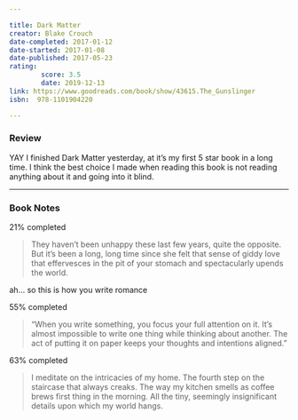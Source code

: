 ```yaml
---

title: Dark Matter
creator: Blake Crouch
date-completed: 2017-01-12
date-started: 2017-01-08
date-published: 2017-05-23
rating:
        score: 3.5
        date: 2019-12-13
link: https://www.goodreads.com/book/show/43615.The_Gunslinger
isbn:  978-1101904220

---
```


### Review

YAY I finished Dark Matter yesterday, at it’s my first 5 star book in a long time. I think the best choice I made when reading this book is not reading anything about it and going into it blind.

---

### Book Notes

<time> 21% completed </time>

> They haven’t been unhappy these last few years, quite the opposite. But it’s been a long, long time since she felt that sense of giddy love that effervesces in the pit of your stomach and spectacularly upends the world.

ah... so this is how you write romance

<time> 55% completed </time>

> “When you write something, you focus your full attention on it. It’s almost impossible to write one thing while thinking about another. The act of putting it on paper keeps your thoughts and intentions aligned.”

<time> 63% completed </time>

> I meditate on the intricacies of my home.
> The fourth step on the staircase that always creaks.
> The way my kitchen smells as coffee brews first thing in the morning.
> All the tiny, seemingly insignificant details upon which my world hangs.
